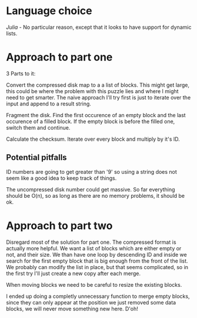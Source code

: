 # Language choice

*Julia* - No particular reason, except that it looks to have support for dynamic lists.

# Approach to part one

3 Parts to it: 

Convert the compressed disk map to a a list of blocks. This might get large, this could be where the problem with this puzzle lies and where I might need to get smarter. The naive approach I'll try first is just to iterate over the input and append to a result string.

Fragment the disk. Find the first occurence of an empty block and the last occurence of a filled block. If the empty block is before the filled one, switch them and continue.

Calculate the checksum. Iterate over every block and multiply by it's ID.


## Potential pitfalls

ID numbers are going to get greater than '9' so using a string does not seem like a good idea to keep track of things.

The uncompressed disk number could get massive. So far everything should be O(n), so as  long as there are no memory problems, it should be ok.

# Approach to part two

Disregard most of the solution for part one. The compressed format is actually more helpful. We want a list of blocks which are either empty or not, and their size. We than have one loop by descending ID and inside we search for the first empty block that is big enough from the front of the list. 
We probably can modify the list in place, but that seems complicated, so in the first try I'll just create a new copy after each merge.

When moving blocks we need to be careful to resize the existing blocks.

I ended up doing a completly unnecessary function to merge empty blocks, since they can only appear at the position we just removed some data blocks, we will never move something new here. D'oh!
